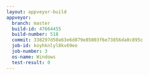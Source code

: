 ```yaml
---
layout: appveyor-build
appveyor:
  branch: master
  build-id: 47664455
  build-number: 518
  commit: 338297d50a63e6d879e85003f6e73856da0c895c
  job-id: koyhknlyl8kv69eo
  job-number: 3
  os-name: Windows
  test-result: 0
---
```

